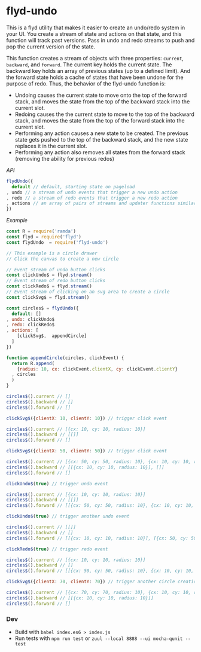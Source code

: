 # flyd-undo

This is a flyd utility that makes it easier to create an undo/redo system in your UI. You create a stream of state and actions on that state, and this function will track past versions. Pass in undo and redo streams to push and pop the current version of the state.

This function creates a stream of objects with three properties: `current`, `backward`, and `forward`. The current key holds the current state. The backward key holds an array of previous states (up to a defined limit). And the forward state holds a cache of states that have been undone for the purpose of redo. Thus, the behavior of the flyd-undo function is:
- Undoing causes the current state to move onto the top of the forward stack, and moves the state from the top of the backward stack into the current slot.
- Redoing causes the the current state to move to the top of the backward stack, and moves the state from the top of the forward stack into the current slot.
- Performing any action causes a new state to be created. The previous state gets pushed to the top of the backward stack, and the new state replaces it in the current slot.
- Performing any action also removes all states from the forward stack (removing the ability for previous redos)

_API_

```js
flydUndo({
  default // default, starting state on pageload
, undo // a stream of undo events that trigger a new undo action
, redo // a stream of redo events that trigger a new redo action
, actions // an array of pairs of streams and updater functions similar to scanMerge. Every updater function takes the previous state and the value from the stream and returns a new state.
})
```

_Example_

```js
const R = require('ramda')
const flyd = require('flyd')
const flydUndo  = require('flyd-undo')

// This example is a circle drawer
// Click the canvas to create a new circle

// Event stream of undo button clicks
const clickUndo$ = flyd.stream()
// Event stream of redo button clicks
const clickRedo$ = flyd.stream()
// Event stream of clicking on an svg area to create a circle
const clickSvg$ = flyd.stream()

const circles$ = flydUndo({
  default: []
, undo: clickUndo$
, redo: clickRedo$
, actions: [
    [clickSvg$,  appendCircle]
  ]
})

function appendCircle(circles, clickEvent) {
  return R.append(
    {radius: 10, cx: clickEvent.clientX, cy: clickEvent.clientY}
  , circles
  )
}

circles$().current // []
circles$().backward // []
circles$().forward // []

clickSvg$({clientX: 10, clientY: 10}) // trigger click event

circles$().current // [{cx: 10, cy: 10, radius: 10}]
circles$().backward // [[]]
circles$().forward // []

clickSvg$({clientX: 50, clientY: 50}) // trigger click event

circles$().current // [{cx: 50, cy: 50, radius: 10}, {cx: 10, cy: 10, radius: 10}]
circles$().backward // [[{cx: 10, cy: 10, radius: 10}], []]
circles$().forward // []

clickUndo$(true) // trigger undo event

circles$().current // [{cx: 10, cy: 10, radius: 10}]
circles$().backward // [[]]
circles$().forward // [[{cx: 50, cy: 50, radius: 10}, {cx: 10, cy: 10, radius: 10}]]

clickUndo$(true) // trigger another undo event

circles$().current // [[]]
circles$().backward // []
circles$().forward // [[{cx: 10, cy: 10, radius: 10}], [{cx: 50, cy: 50, radius: 10}, {cx: 10, cy: 10, radius: 10}]]

clickRedo$(true) // trigger redo event

circles$().current // [{cx: 10, cy: 10, radius: 10}]
circles$().backward // []
circles$().forward // [[{cx: 50, cy: 50, radius: 10}, {cx: 10, cy: 10, radius: 10}]]

clickSvg$({clientX: 70, clientY: 70}) // trigger another circle creation (an action)

circles$().current // [{cx: 70, cy: 70, radius: 10}, {cx: 10, cy: 10, radius: 10}]
circles$().backward // [[{cx: 10, cy: 10, radius: 10}]]
circles$().forward // []
```


### Dev

- Build with `babel index.es6 > index.js`
- Run tests with `npm run test` or `zuul --local 8888 --ui mocha-qunit -- test`
